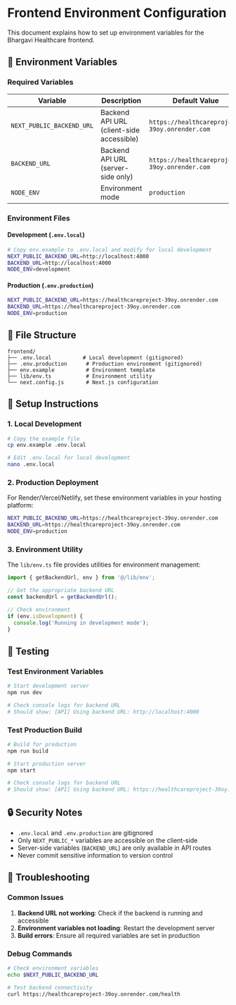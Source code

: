 # Frontend Environment Configuration

This document explains how to set up environment variables for the Bhargavi Healthcare frontend.

## 🚀 Environment Variables

### Required Variables

| Variable | Description | Default Value |
|----------|-------------|---------------|
| `NEXT_PUBLIC_BACKEND_URL` | Backend API URL (client-side accessible) | `https://healthcareproject-39oy.onrender.com` |
| `BACKEND_URL` | Backend API URL (server-side only) | `https://healthcareproject-39oy.onrender.com` |
| `NODE_ENV` | Environment mode | `production` |

### Environment Files

#### Development (`.env.local`)
```bash
# Copy env.example to .env.local and modify for local development
NEXT_PUBLIC_BACKEND_URL=http://localhost:4000
BACKEND_URL=http://localhost:4000
NODE_ENV=development
```

#### Production (`.env.production`)
```bash
NEXT_PUBLIC_BACKEND_URL=https://healthcareproject-39oy.onrender.com
BACKEND_URL=https://healthcareproject-39oy.onrender.com
NODE_ENV=production
```

## 📁 File Structure

```
frontend/
├── .env.local          # Local development (gitignored)
├── .env.production      # Production environment (gitignored)
├── env.example          # Environment template
├── lib/env.ts           # Environment utility
└── next.config.js       # Next.js configuration
```

## 🔧 Setup Instructions

### 1. Local Development

```bash
# Copy the example file
cp env.example .env.local

# Edit .env.local for local development
nano .env.local
```

### 2. Production Deployment

For Render/Vercel/Netlify, set these environment variables in your hosting platform:

```bash
NEXT_PUBLIC_BACKEND_URL=https://healthcareproject-39oy.onrender.com
BACKEND_URL=https://healthcareproject-39oy.onrender.com
NODE_ENV=production
```

### 3. Environment Utility

The `lib/env.ts` file provides utilities for environment management:

```typescript
import { getBackendUrl, env } from '@/lib/env';

// Get the appropriate backend URL
const backendUrl = getBackendUrl();

// Check environment
if (env.isDevelopment) {
  console.log('Running in development mode');
}
```

## 🧪 Testing

### Test Environment Variables

```bash
# Start development server
npm run dev

# Check console logs for backend URL
# Should show: [API] Using backend URL: http://localhost:4000
```

### Test Production Build

```bash
# Build for production
npm run build

# Start production server
npm start

# Check console logs for backend URL
# Should show: [API] Using backend URL: https://healthcareproject-39oy.onrender.com
```

## 🔒 Security Notes

- `.env.local` and `.env.production` are gitignored
- Only `NEXT_PUBLIC_*` variables are accessible on the client-side
- Server-side variables (`BACKEND_URL`) are only available in API routes
- Never commit sensitive information to version control

## 🚨 Troubleshooting

### Common Issues

1. **Backend URL not working**: Check if the backend is running and accessible
2. **Environment variables not loading**: Restart the development server
3. **Build errors**: Ensure all required variables are set in production

### Debug Commands

```bash
# Check environment variables
echo $NEXT_PUBLIC_BACKEND_URL

# Test backend connectivity
curl https://healthcareproject-39oy.onrender.com/health
```
